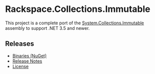 # Rackspace.Collections.Immutable

This project is a complete port of the [System.Collections.Immutable][1] assembly to support .NET 3.5 and newer.

[1]: https://www.nuget.org/packages/System.Collections.Immutable

## Releases

* [Binaries (NuGet)](https://www.nuget.org/packages/System.Collections.Immutable)
* [Release Notes](https://github.com/rackerlabs/dotnet-collections/releases)
* [License](https://github.com/sharwell/dotnet-collections/blob/master/LICENSE)
